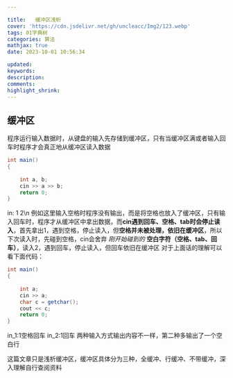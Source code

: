 ```yaml
---

title:   缓冲区浅析
cover: 'https://cdn.jsdelivr.net/gh/uncleacc/Img2/123.webp'
tags: 01字典树
categories: 算法
mathjax: true
date: 2023-10-01 10:56:34

updated: 
keywords: 
description: 
comments: 
highlight_shrink: 
---
```



## 缓冲区

程序运行输入数据时，从键盘的输入先存储到缓冲区，只有当缓冲区满或者输入回车时程序才会真正地从缓冲区读入数据

```java
int main()
{
   
	int a, b;
	cin >> a >> b;
	return 0;
}
```

in: 1 2\n 例如这里输入空格时程序没有输出，而是将空格也放入了缓冲区，只有输入回车时，程序才从缓冲区中拿出数据，而**cin遇到回车、空格、tab时会停止读入**，首先拿出1，遇到空格，停止读入，但**空格并未被处理，依旧在缓冲区**，所以下次读入时，先碰到空格，cin会舍弃 *刚开始碰到的* **空白字符（空格、tab、回车）**，读入2，遇到回车，停止读入，但回车依旧在缓冲区 对于上面话的理解可以看下面代码：

```java
int main()
{
   
	int a;
	cin >> a;
	char c = getchar();
	cout << c;
	return 0;
}
```

in_1:1空格回车 in_2:1回车 两种输入方式输出内容不一样，第二种多输出了一个空白行

这篇文章只是浅析缓冲区，缓冲区具体分为三种，全缓冲、行缓冲、不带缓冲，深入理解自行查阅资料

